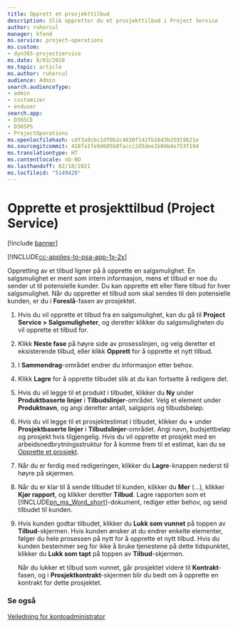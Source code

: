 ```yaml
---
title: Opprett et prosjekttilbud
description: Slik oppretter du et prosjekttilbud i Project Service
author: ruhercul
manager: kfend
ms.service: project-operations
ms.custom:
- dyn365-projectservice
ms.date: 8/03/2018
ms.topic: article
ms.author: ruhercul
audience: Admin
search.audienceType:
- admin
- customizer
- enduser
search.app:
- D365CE
- D365PS
- ProjectOperations
ms.openlocfilehash: cdf3a9cbc1df0b2c4630f142fb1643b35919b21e
ms.sourcegitcommit: 418fa1fe9d605b8faccc2d5dee1b04b4e753f194
ms.translationtype: HT
ms.contentlocale: nb-NO
ms.lasthandoff: 02/10/2021
ms.locfileid: "5149420"
---
```

# <a name="create-a-project-quote-project-service"></a>Opprette et prosjekttilbud (Project Service)

[!include [banner](../includes/psa-now-project-operations.md)]

[!INCLUDE[cc-applies-to-psa-app-1x-2x](../includes/cc-applies-to-psa-app-1x-2x.md)]

Oppretting av et tilbud ligner på å opprette en salgsmulighet. En salgsmulighet er ment som intern informasjon, mens et tilbud er noe du sender ut til potensielle kunder. Du kan opprette ett eller flere tilbud for hver salgsmulighet. Når du oppretter et tilbud som skal sendes til den potensielle kunden, er du i **Foreslå**-fasen av prosjektet.  
  
1. Hvis du vil opprette et tilbud fra en salgsmulighet, kan du gå til **Project Service > Salgsmuligheter**, og deretter klikker du salgsmuligheten du vil opprette et tilbud for.  
  
2. Klikk **Neste fase** på høyre side av prosesslinjen, og velg deretter et eksisterende tilbud, eller klikk **Opprett** for å opprette et nytt tilbud.  
  
3. I **Sammendrag**-området endrer du informasjon etter behov.  
  
4. Klikk **Lagre** for å opprette tilbudet slik at du kan fortsette å redigere det.  
  
5. Hvis du vil legge til et produkt i tilbudet, klikker du **Ny** under **Produktbaserte linjer** i **Tilbudslinjer**-området. Velg et element under **Produktnavn**, og angi deretter antall, salgspris og tilbudsbeløp.  
  
6. Hvis du vil legge til et prosjektestimat i tilbudet, klikker du **+** under **Prosjektbaserte linjer** i **Tilbudslinjer**-området. Angi navn, budsjettbeløp og prosjekt hvis tilgjengelig. Hvis du vil opprette et prosjekt med en arbeidsnedbrytningsstruktur for å komme frem til et estimat, kan du se [Opprette et prosjekt](../psa/create-project.md).  
  
7. Når du er ferdig med redigeringen, klikker du **Lagre**-knappen nederst til høyre på skjermen.  
  
8. Når du er klar til å sende tilbudet til kunden, klikker du **Mer** (...), klikker **Kjør rapport**, og klikker deretter **Tilbud**. Lagre rapporten som et [!INCLUDE[pn_ms_Word_short](../includes/pn-ms-word-short.md)]-dokument, rediger etter behov, og send tilbudet til kunden.  
  
9. Hvis kunden godtar tilbudet, klikker du **Lukk som vunnet** på toppen av **Tilbud**-skjermen. Hvis kunden ønsker at du endrer enkelte elementer, følger du hele prosessen på nytt for å opprette et nytt tilbud. Hvis du kunden bestemmer seg for ikke å bruke tjenestene på dette tidspunktet, klikker du **Lukk som tapt** på toppen av **Tilbud**-skjermen.  
  
   Når du lukker et tilbud som vunnet, går prosjektet videre til **Kontrakt**-fasen, og i **Prosjektkontrakt**-skjermen blir du bedt om å opprette en kontrakt for dette prosjektet.  
  
### <a name="see-also"></a>Se også  
 [Veiledning for kontoadministrator](../psa/account-manager-guide.md)
